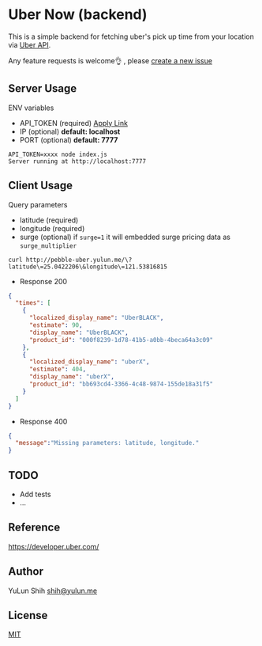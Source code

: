 Uber Now (backend)
==================

This is a simple backend for fetching uber's pick up time from your location via [Uber API](https://developer.uber.com/).

Any feature requests is welcome:ok_hand: , please [create a new issue](https://github.com/imZack/pebble-uber-backend/issues/new)

Server Usage
------------
ENV variables
- API_TOKEN  (required) [Apply Link](https://developer.uber.com/)
- IP (optional) **default: localhost**
- PORT (optional) **default: 7777**

```
API_TOKEN=xxxx node index.js
Server running at http://localhost:7777
```

Client Usage
------------
Query parameters
- latitude (required)
- longitude (required)
- surge (optional) if `surge=1` it will embedded surge pricing data as `surge_multiplier`

```
curl http://pebble-uber.yulun.me/\?latitude\=25.0422206\&longitude\=121.53816815
```

- Response 200
```json
{
  "times": [
    {
      "localized_display_name": "UberBLACK",
      "estimate": 90,
      "display_name": "UberBLACK",
      "product_id": "000f8239-1d78-41b5-a0bb-4beca64a3c09"
    },
    {
      "localized_display_name": "uberX",
      "estimate": 404,
      "display_name": "uberX",
      "product_id": "bb693cd4-3366-4c48-9874-155de18a31f5"
    }
  ]
}
```

- Response 400
```json
{
  "message":"Missing parameters: latitude, longitude."
}
```

TODO
----
- Add tests
- ...

Reference
---------
https://developer.uber.com/

Author
------
YuLun Shih shih@yulun.me

License
-------
[MIT](http://yulun.mit-license.org/)
